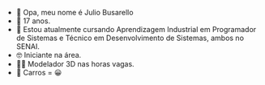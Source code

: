 - 👋 Opa, meu nome é Julio Busarello
- 🎈 17 anos.
- 📖 Estou atualmente cursando Aprendizagem Industrial em Programador de Sistemas e Técnico em Desenvolvimento de Sistemas, ambos no SENAI.
- 🤓 Iniciante na área.
- 👨‍💻 Modelador 3D nas horas vagas.
- 🚗 Carros = 😀
  
